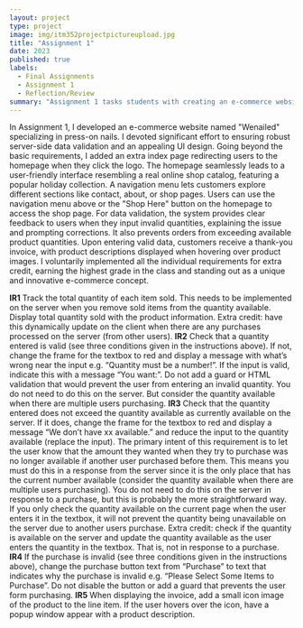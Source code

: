```yaml
---
layout: project
type: project
image: img/itm352projectpictureupload.jpg
title: "Assignment 1"
date: 2023
published: true
labels:
  - Final Assignments
  - Assignment 1
  - Reflection/Review
summary: "Assignment 1 tasks students with creating an e-commerce website selling products or services of our choice. They must enable users to select quantities, validate input, calculate totals with tax and shipping, and display invoices. The project covers building an information system, designing a user interface, processing input on a server, and using dynamic data sources. Students use arrays of objects for product display, implement server-side data validation, and ensure good UI design. This assignment is part of a larger 3-part project, serving as a foundational step for our final assignments."
---
```


In Assignment 1, I developed an e-commerce website named "Wenailed" specializing in press-on nails. I devoted significant effort to ensuring robust server-side data validation and an appealing UI design. Going beyond the basic requirements, I added an extra index page redirecting users to the homepage when they click the logo. The homepage seamlessly leads to a user-friendly interface resembling a real online shop catalog, featuring a popular holiday collection. A navigation menu lets customers explore different sections like contact, about, or shop pages. Users can use the navigation menu above or the "Shop Here" button on the homepage to access the shop page. For data validation, the system provides clear feedback to users when they input invalid quantities, explaining the issue and prompting corrections. It also prevents orders from exceeding available product quantities. Upon entering valid data, customers receive a thank-you invoice, with product descriptions displayed when hovering over product images. I voluntarily implemented all the individual requirements for extra credit, earning the highest grade in the class and standing out as a unique and innovative e-commerce concept.

**IR1** Track the total quantity of each item sold. This needs to be implemented on the server when you remove sold items from the quantity available. Display total quantity sold with the product information. Extra credit: have this dynamically update on the client when there are any purchases processed on the server (from other users).
**IR2** Check that a quantity entered is valid (see three conditions given in the instructions above). If not, change the frame for the textbox to red and display a message with what’s wrong near the input e.g. “Quantity must be a number!”. If the input is valid, indicate this with a message “You want:”. Do not add a guard or HTML validation that would prevent the user from entering an invalid quantity. You do not need to do this on the server. But consider the quantity available when there are multiple users purchasing.
**IR3** Check that the quantity entered does not exceed the quantity available as currently available on the server. If it does, change the frame for the textbox to red and display a message “We don’t have xx available.” and reduce the input to the quantity available (replace the input). The primary intent of this requirement is to let the user know that the amount they wanted when they try to purchase was no longer available if another user purchased before them. This means you must do this in a response from the server since it is the only place that has the current number available (consider the quantity available when there are multiple users purchasing). You do not need to do this on the server in response to a purchase, but this is probably the more straightforward way. If you only check the quantity available on the current page when the user enters it in the textbox, it will not prevent the quantity being unavailable on the server due to another users purchase. Extra credit: check if the quantity is available on the server and update the quantity available as the user enters the quantity in the textbox. That is, not in response to a purchase.
**IR4** If the purchase is invalid (see three conditions given in the instructions above), change the purchase button text from “Purchase” to text that indicates why the purchase is invalid e.g. “Please Select Some Items to Purchase”. Do not disable the button or add a guard that prevents the user form purchasing.
**IR5** When displaying the invoice, add a small icon image of the product to the line item. If the user hovers over the icon, have a popup window appear with a product description.
